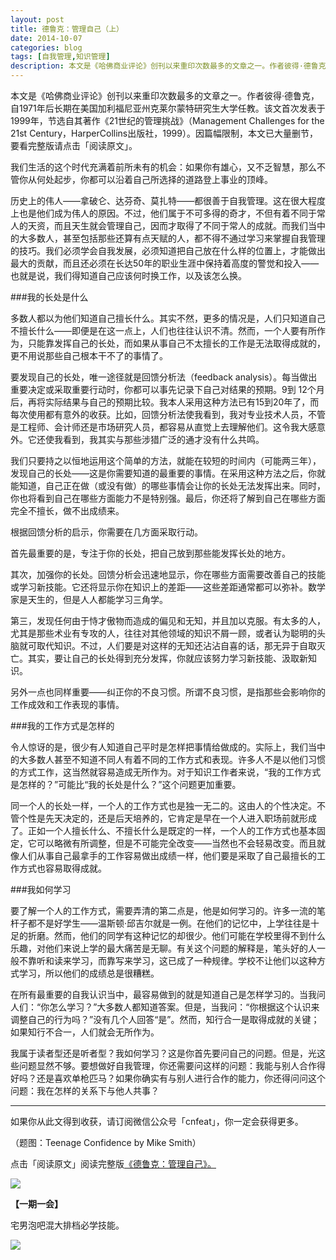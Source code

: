 ```yaml
---
layout: post
title: 德鲁克：管理自己（上）
date: 2014-10-07
categories: blog
tags: [自我管理,知识管理]
description: 本文是《哈佛商业评论》创刊以来重印次数最多的文章之一。作者彼得·德鲁克，自1971年后长期在美国加利福尼亚州克莱尔蒙特研究生大学任教。该文首次发表于1999年，节选自其著作《21世纪的管理挑战》。
---
```


本文是《哈佛商业评论》创刊以来重印次数最多的文章之一。作者彼得·德鲁克，自1971年后长期在美国加利福尼亚州克莱尔蒙特研究生大学任教。该文首次发表于1999年，节选自其著作《21世纪的管理挑战》（Management Challenges for the 21st Century，HarperCollins出版社，1999）。因篇幅限制，本文已大量删节，要看完整版请点击「阅读原文」。

我们生活的这个时代充满着前所未有的机会：如果你有雄心，又不乏智慧，那么不管你从何处起步，你都可以沿着自己所选择的道路登上事业的顶峰。 


历史上的伟人——拿破仑、达芬奇、莫扎特——都很善于自我管理。这在很大程度上也是他们成为伟人的原因。不过，他们属于不可多得的奇才，不但有着不同于常人的天资，而且天生就会管理自己，因而才取得了不同于常人的成就。而我们当中的大多数人，甚至包括那些还算有点天赋的人，都不得不通过学习来掌握自我管理的技巧。我们必须学会自我发展，必须知道把自己放在什么样的位置上，才能做出最大的贡献，而且还必须在长达50年的职业生涯中保持着高度的警觉和投入——也就是说，我们得知道自己应该何时换工作，以及该怎么换。 

###我的长处是什么 

多数人都以为他们知道自己擅长什么。其实不然，更多的情况是，人们只知道自己不擅长什么——即便是在这一点上，人们也往往认识不清。然而，一个人要有所作为，只能靠发挥自己的长处，而如果从事自己不太擅长的工作是无法取得成就的，更不用说那些自己根本干不了的事情了。 

要发现自己的长处，唯一途径就是回馈分析法（feedback analysis）。每当做出重要决定或采取重要行动时，你都可以事先记录下自己对结果的预期。9到 12个月后，再将实际结果与自己的预期比较。我本人采用这种方法已有15到20年了，而每次使用都有意外的收获。比如，回馈分析法使我看到，我对专业技术人员，不管是工程师、会计师还是市场研究人员，都容易从直觉上去理解他们。这令我大感意外。它还使我看到，我其实与那些涉猎广泛的通才没有什么共鸣。 

我们只要持之以恒地运用这个简单的方法，就能在较短的时间内（可能两三年），发现自己的长处——这是你需要知道的最重要的事情。在采用这种方法之后，你就能知道，自己正在做（或没有做）的哪些事情会让你的长处无法发挥出来。同时，你也将看到自己在哪些方面能力不是特别强。最后，你还将了解到自己在哪些方面完全不擅长，做不出成绩来。 

根据回馈分析的启示，你需要在几方面采取行动。

首先最重要的是，专注于你的长处，把自己放到那些能发挥长处的地方。

其次，加强你的长处。回馈分析会迅速地显示，你在哪些方面需要改善自己的技能或学习新技能。它还将显示你在知识上的差距——这些差距通常都可以弥补。数学家是天生的，但是人人都能学习三角学。 

第三，发现任何由于恃才傲物而造成的偏见和无知，并且加以克服。有太多的人，尤其是那些术业有专攻的人，往往对其他领域的知识不屑一顾，或者认为聪明的头脑就可取代知识。不过，人们要是对这样的无知还沾沾自喜的话，那无异于自取灭亡。其实，要让自己的长处得到充分发挥，你就应该努力学习新技能、汲取新知识。 

另外一点也同样重要——纠正你的不良习惯。所谓不良习惯，是指那些会影响你的工作成效和工作表现的事情。

###我的工作方式是怎样的 

令人惊讶的是，很少有人知道自己平时是怎样把事情给做成的。实际上，我们当中的大多数人甚至不知道不同人有着不同的工作方式和表现。许多人不是以他们习惯的方式工作，这当然就容易造成无所作为。对于知识工作者来说，“我的工作方式是怎样的？”可能比“我的长处是什么？”这个问题更加重要。 

同一个人的长处一样，一个人的工作方式也是独一无二的。这由人的个性决定。不管个性是先天决定的，还是后天培养的，它肯定是早在一个人进入职场前就形成了。正如一个人擅长什么、不擅长什么是既定的一样，一个人的工作方式也基本固定，它可以略微有所调整，但是不可能完全改变——当然也不会轻易改变。而且就像人们从事自己最拿手的工作容易做出成绩一样，他们要是采取了自己最擅长的工作方式也容易取得成就。


###我如何学习

要了解一个人的工作方式，需要弄清的第二点是，他是如何学习的。许多一流的笔杆子都不是好学生——温斯顿·邱吉尔就是一例。在他们的记忆中，上学往往是十足的折磨。然而，他们的同学有这种记忆的却很少。他们可能在学校里得不到什么乐趣，对他们来说上学的最大痛苦是无聊。有关这个问题的解释是，笔头好的人一般不靠听和读来学习，而靠写来学习，这已成了一种规律。学校不让他们以这种方式学习，所以他们的成绩总是很糟糕。

在所有最重要的自我认识当中，最容易做到的就是知道自己是怎样学习的。当我问人们：“你怎么学习？”大多数人都知道答案。但是，当我问：“你根据这个认识来调整自己的行为吗？”没有几个人回答“是”。然而，知行合一是取得成就的关键；如果知行不合一，人们就会无所作为。 

我属于读者型还是听者型？我如何学习？这是你首先要问自己的问题。但是，光这些问题显然不够。要想做好自我管理，你还需要问这样的问题：我能与别人合作得好吗？还是喜欢单枪匹马？如果你确实有与别人进行合作的能力，你还得问问这个问题：我在怎样的关系下与他人共事？ 

----

如果你从此文得到收获，请订阅微信公众号「cnfeat」，你一定会获得更多。

（题图：Teenage Confidence by Mike Smith）

点击「阅读原文」阅读完整版[《德鲁克：管理自己》。](http://www.douban.com/group/topic/20159977/)

![](http://cnfeat.qiniudn.com/signitrue-2014-09-28.jpg)

**【一期一会】**

宅男泡吧混大排档必学技能。

![](http://cnfeat.qiniudn.com/DSC00186.JPG)


